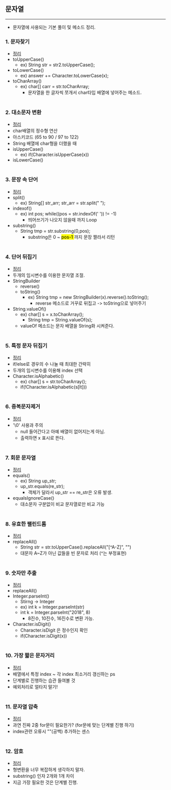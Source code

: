 ## 문자열
-------------------------
- 문자열에 사용되는 기본 풀이 및 메소드 정리.

### 1. 문자찾기 
- [정리](https://github.com/ssu18/TIL/blob/main/Inflearn/String/P1.md)
- toUpperCase()
  - ex) String str = str2.toUpperCase();
- toLowerCase()
  - ex)  answer += Character.toLowerCase(x);
- toCharArray() 
  - ex) char[] carr = str.toCharArray;
    - 문자열을 한 글자씩 쪼개서 char타입 배열에 넣어주는 메소드.<br><br>
### 2. 대소문자 변환
- [정리](https://github.com/ssu18/TIL/blob/main/Inflearn/String/P2.md)
- char배열의 정수형 연산 
- 아스키코드 (65 to 90 / 97 to 122)
- String 배열에 char형을 더했을 때
- isUpperCase()
  - ex) if(Character.isUpperCase(x))
- isLowerCase()<br><br>
### 3. 문장 속 단어
- [정리](https://github.com/ssu18/TIL/blob/main/Inflearn/String/P3.md)
- split()
  - ex) String[] str_arr; str_arr = str.split(" ");
- indexof()
  - ex) int pos;  while((pos = str.indexOf(' ')) != -1)
    - 띄어쓰기가 나오지 않을때 까지 Loop
- substring()
  -  String tmp = str.substring(0,pos); 
     -  substring은 0 ~ <mark> pos-1 </mark>까지 문장 짤라서 리턴  <br><br>
### 4. 단어 뒤집기
- [정리](https://github.com/ssu18/TIL/blob/main/Inflearn/String/P4.md)
- 두개의 임시변수를 이용한 문자열 조절.
- StringBuilder
  - reverse()
  - toString()
    - ex)  String tmp = new StringBuilder(x).reverse().toString();
      -  reverse 메소드로 거꾸로 뒤집고 -> toString으로 넣어주기
- String.valueOf()
  - ex)  char[] s = x.toCharArray();   
    - String tmp = String.valueOf(s); 
  - valueOf 메소드는 문자 배열을 String화 시켜준다.
<br><br>
### 5. 특정 문자 뒤집기
- [정리](https://github.com/ssu18/TIL/blob/main/Inflearn/String/P5.md)
- if/else로 경우의 수 나눌 때 최대한 간략히
- 두개의 임시변수를 이용해 index 선택
- Character.isAlphabetic()
  - ex) char[] s = str.toCharArray();
  -  if(!Character.isAlphabetic(s[lt]))
 <br><br>
### 6. 중복문자제거
- [정리](https://github.com/ssu18/TIL/blob/main/Inflearn/String/P6.md)
- '\0' 사용과 주의 
  - null 들어간다고 아예 배열이 없어지는게 아님.
  - 출력하면 x 표시로 뜬다. <br><br>
### 7. 회문 문자열
- [정리](https://github.com/ssu18/TIL/blob/main/Inflearn/String/P7.md)
- equals()
  - ex)  String up_str; 
  - up_str.equals(re_str);
    - 객체가 달라서 up_str == re_str은 오류 발생.
- equalsIgnoreCase() 
  - 대소문자 구분없이 비교 문자열로만 비교 가능
  <br><br>
### 8. 유효한 팰린드롬
- [정리](https://github.com/ssu18/TIL/blob/main/Inflearn/String/P8.md)
- replaceAll() 
  - String str = str.toUpperCase().replaceAll("[^A-Z]", "")
  - 대문자 A~Z가 아닌 값들을 빈 문자로 처리 (^는 부정표현)
  <br><br>
### 9. 숫자만 추출
- [정리](https://github.com/ssu18/TIL/blob/main/Inflearn/String/P9.md)
- replaceAll()
- Integer.parseInt()
  - Stirng -> Integer
  - ex) int k = Integer.parseInt(str)
  - int k = Integer.parseInt("2018", 8) 
    - 8진수, 10진수, 16진수로 변환 가능.
- Character.isDigit() 
  - Character.isDigit 은 정수인지 확인
  - if(Character.isDigit(x)) <br><br>
### 10. 가장 짧은 문자거리
- [정리](https://github.com/ssu18/TIL/blob/main/Inflearn/String/P10.md)
- 배열에서 특정 index ~ 각 index 최소거리 갱신하는 ps
- 단계별로 진행하는 습관 들여볼 것
- 예외처리로 얼타지 말기! <br><br>
### 11. 문자열 압축
- [정리](https://github.com/ssu18/TIL/blob/main/Inflearn/String/P11.md)
- 과연 진짜 2중 for문이 필요한가? (for문에 맞는 단계별 진행 하기)
- index관련 오류시 ""(공백) 추가하는 센스 <br><br>
### 12. 암호
- [정리](https://github.com/ssu18/TIL/blob/main/Inflearn/String/P12.md)
- 형변환을 너무 복잡하게 생각하지 말자.
- substring() 인자 2개와 1개 차이
- 지금 가장 필요한 것은 단계별 진행.